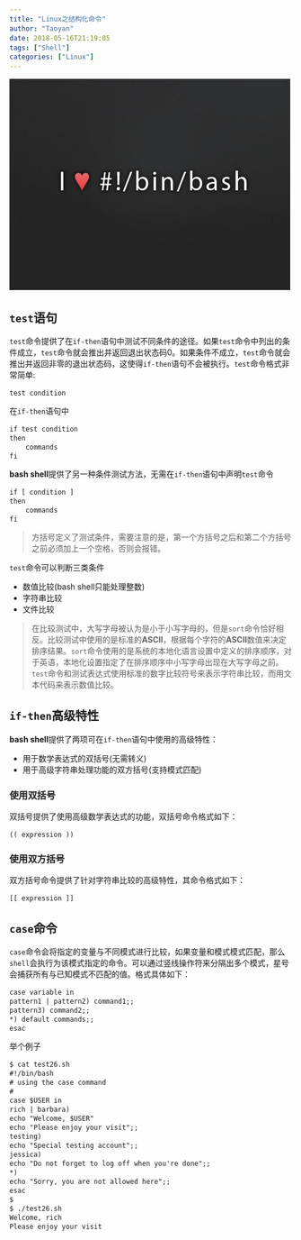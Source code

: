 ```yaml
---
title: "Linux之结构化命令"
author: "Taoyan"
date: 2018-05-16T21:19:05
tags: ["Shell"]
categories: ["Linux"]
---
```


![mark](https://github.com/YTLogos/Pic_blog/blob/master/7bEcJiH4l2.png?raw=true)

<!--more-->

## `test`语句

`test`命令提供了在`if-then`语句中测试不同条件的途径。如果`test`命令中列出的条件成立，`test`命令就会推出并返回退出状态码0。如果条件不成立，`test`命令就会推出并返回非零的退出状态码，这使得`if-then`语句不会被执行。`test`命令格式非常简单:

```
test condition
```

在`if-then`语句中

```
if test condition
then
    commands
fi
```

**bash shell**提供了另一种条件测试方法，无需在`if-then`语句中声明`test`命令

```
if [ condition ]
then
    commands
fi
```

> 方括号定义了测试条件，需要注意的是，第一个方括号之后和第二个方括号之前必须加上一个空格，否则会报错。

`test`命令可以判断三类条件

* 数值比较(bash shell只能处理整数)
* 字符串比较
* 文件比较

> 在比较测试中，大写字母被认为是小于小写字母的，但是`sort`命令恰好相反。比较测试中使用的是标准的**ASCⅡ**，根据每个字符的**ASCⅡ**数值来决定排序结果。`sort`命令使用的是系统的本地化语言设置中定义的排序顺序，对于英语，本地化设置指定了在排序顺序中小写字母出现在大写字母之前。`test`命令和测试表达式使用标准的数字比较符号来表示字符串比较，而用文本代码来表示数值比较。

## `if-then`高级特性
**bash shell**提供了两项可在`if-then`语句中使用的高级特性：

* 用于数学表达式的双括号(无需转义)
* 用于高级字符串处理功能的双方括号(支持模式匹配)

### 使用双括号
双括号提供了使用高级数学表达式的功能，双括号命令格式如下：

```
(( expression ))
```

### 使用双方括号
双方括号命令提供了针对字符串比较的高级特性，其命令格式如下：

```
[[ expression ]]
```

## `case`命令

`case`命令会将指定的变量与不同模式进行比较，如果变量和模式模式匹配，那么`shell`会执行为该模式指定的命令。可以通过竖线操作符来分隔出多个模式，星号会捕获所有与已知模式不匹配的值。格式具体如下：

```
case variable in 
pattern1 | pattern2) command1;;
pattern3) command2;;
*) default commands;;
esac
```

举个例子
```
$ cat test26.sh
#!/bin/bash
# using the case command
#
case $USER in
rich | barbara)
echo "Welcome, $USER"
echo "Please enjoy your visit";;
testing)
echo "Special testing account";;
jessica)
echo "Do not forget to log off when you're done";;
*)
echo "Sorry, you are not allowed here";;
esac
$
$ ./test26.sh
Welcome, rich
Please enjoy your visit
```




